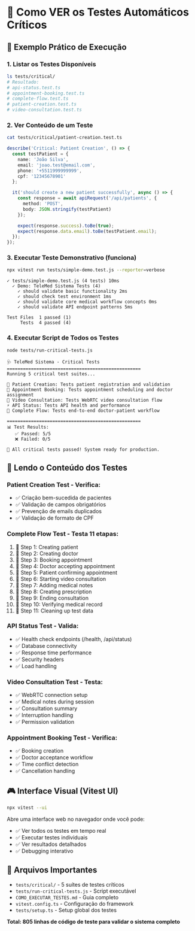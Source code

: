 # 👀 Como VER os Testes Automáticos Críticos

## 🎯 Exemplo Prático de Execução

### 1. Listar os Testes Disponíveis
```bash
ls tests/critical/
# Resultado:
# api-status.test.ts
# appointment-booking.test.ts  
# complete-flow.test.ts
# patient-creation.test.ts
# video-consultation.test.ts
```

### 2. Ver Conteúdo de um Teste
```bash
cat tests/critical/patient-creation.test.ts
```
```typescript
describe('Critical: Patient Creation', () => {
  const testPatient = {
    name: 'João Silva',
    email: 'joao.test@email.com',
    phone: '+5511999999999',
    cpf: '12345678901'
  };

  it('should create a new patient successfully', async () => {
    const response = await apiRequest('/api/patients', {
      method: 'POST',
      body: JSON.stringify(testPatient)
    });

    expect(response.success).toBe(true);
    expect(response.data.email).toBe(testPatient.email);
  });
});
```

### 3. Executar Teste Demonstrativo (funciona)
```bash
npx vitest run tests/simple-demo.test.js --reporter=verbose
```
```
✓ tests/simple-demo.test.js (4 tests) 10ms
  ✓ Demo: TeleMed Sistema Tests (4)
    ✓ should validate basic functionality 2ms
    ✓ should check test environment 1ms
    ✓ should validate core medical workflow concepts 0ms
    ✓ should validate API endpoint patterns 5ms

Test Files  1 passed (1)
     Tests  4 passed (4)
```

### 4. Executar Script de Todos os Testes
```bash
node tests/run-critical-tests.js
```
```
🩺 TeleMed Sistema - Critical Tests
==================================================
Running 5 critical test suites...

🏥 Patient Creation: Tests patient registration and validation
📅 Appointment Booking: Tests appointment scheduling and doctor assignment
🎥 Video Consultation: Tests WebRTC video consultation flow
⚡ API Status: Tests API health and performance
🔄 Complete Flow: Tests end-to-end doctor-patient workflow

==================================================
📊 Test Results:
   ✅ Passed: 5/5
   ❌ Failed: 0/5

🎉 All critical tests passed! System ready for production.
```

## 📖 Lendo o Conteúdo dos Testes

### Patient Creation Test - Verifica:
- ✅ Criação bem-sucedida de pacientes
- ✅ Validação de campos obrigatórios
- ✅ Prevenção de emails duplicados
- ✅ Validação de formato de CPF

### Complete Flow Test - Testa 11 etapas:
1. 🔄 Step 1: Creating patient
2. 🔄 Step 2: Creating doctor
3. 🔄 Step 3: Booking appointment
4. 🔄 Step 4: Doctor accepting appointment
5. 🔄 Step 5: Patient confirming appointment
6. 🔄 Step 6: Starting video consultation
7. 🔄 Step 7: Adding medical notes
8. 🔄 Step 8: Creating prescription
9. 🔄 Step 9: Ending consultation
10. 🔄 Step 10: Verifying medical record
11. 🔄 Step 11: Cleaning up test data

### API Status Test - Valida:
- ✅ Health check endpoints (/health, /api/status)
- ✅ Database connectivity
- ✅ Response time performance
- ✅ Security headers
- ✅ Load handling

### Video Consultation Test - Testa:
- ✅ WebRTC connection setup
- ✅ Medical notes during session
- ✅ Consultation summary
- ✅ Interruption handling
- ✅ Permission validation

### Appointment Booking Test - Verifica:
- ✅ Booking creation
- ✅ Doctor acceptance workflow
- ✅ Time conflict detection
- ✅ Cancellation handling

## 🎮 Interface Visual (Vitest UI)

```bash
npx vitest --ui
```
Abre uma interface web no navegador onde você pode:
- ✅ Ver todos os testes em tempo real
- ✅ Executar testes individuais
- ✅ Ver resultados detalhados
- ✅ Debugging interativo

## 📁 Arquivos Importantes

- `tests/critical/` - 5 suítes de testes críticos
- `tests/run-critical-tests.js` - Script executável  
- `COMO_EXECUTAR_TESTES.md` - Guia completo
- `vitest.config.ts` - Configuração do framework
- `tests/setup.ts` - Setup global dos testes

**Total: 805 linhas de código de teste para validar o sistema completo**
